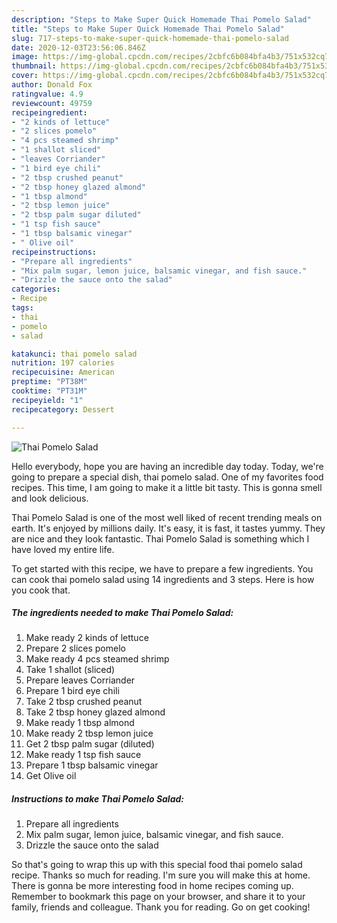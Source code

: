 ```yaml
---
description: "Steps to Make Super Quick Homemade Thai Pomelo Salad"
title: "Steps to Make Super Quick Homemade Thai Pomelo Salad"
slug: 717-steps-to-make-super-quick-homemade-thai-pomelo-salad
date: 2020-12-03T23:56:06.846Z
image: https://img-global.cpcdn.com/recipes/2cbfc6b084bfa4b3/751x532cq70/thai-pomelo-salad-recipe-main-photo.jpg
thumbnail: https://img-global.cpcdn.com/recipes/2cbfc6b084bfa4b3/751x532cq70/thai-pomelo-salad-recipe-main-photo.jpg
cover: https://img-global.cpcdn.com/recipes/2cbfc6b084bfa4b3/751x532cq70/thai-pomelo-salad-recipe-main-photo.jpg
author: Donald Fox
ratingvalue: 4.9
reviewcount: 49759
recipeingredient:
- "2 kinds of lettuce"
- "2 slices pomelo"
- "4 pcs steamed shrimp"
- "1 shallot sliced"
- "leaves Corriander"
- "1 bird eye chili"
- "2 tbsp crushed peanut"
- "2 tbsp honey glazed almond"
- "1 tbsp almond"
- "2 tbsp lemon juice"
- "2 tbsp palm sugar diluted"
- "1 tsp fish sauce"
- "1 tbsp balsamic vinegar"
- " Olive oil"
recipeinstructions:
- "Prepare all ingredients"
- "Mix palm sugar, lemon juice, balsamic vinegar, and fish sauce."
- "Drizzle the sauce onto the salad"
categories:
- Recipe
tags:
- thai
- pomelo
- salad

katakunci: thai pomelo salad 
nutrition: 197 calories
recipecuisine: American
preptime: "PT38M"
cooktime: "PT31M"
recipeyield: "1"
recipecategory: Dessert

---
```



![Thai Pomelo Salad](https://img-global.cpcdn.com/recipes/2cbfc6b084bfa4b3/751x532cq70/thai-pomelo-salad-recipe-main-photo.jpg)

Hello everybody, hope you are having an incredible day today. Today, we're going to prepare a special dish, thai pomelo salad. One of my favorites food recipes. This time, I am going to make it a little bit tasty. This is gonna smell and look delicious.



Thai Pomelo Salad is one of the most well liked of recent trending meals on earth. It's enjoyed by millions daily. It's easy, it is fast, it tastes yummy. They are nice and they look fantastic. Thai Pomelo Salad is something which I have loved my entire life.


To get started with this recipe, we have to prepare a few ingredients. You can cook thai pomelo salad using 14 ingredients and 3 steps. Here is how you cook that.

<!--inarticleads1-->

##### The ingredients needed to make Thai Pomelo Salad:

1. Make ready 2 kinds of lettuce
1. Prepare 2 slices pomelo
1. Make ready 4 pcs steamed shrimp
1. Take 1 shallot (sliced)
1. Prepare leaves Corriander
1. Prepare 1 bird eye chili
1. Take 2 tbsp crushed peanut
1. Take 2 tbsp honey glazed almond
1. Make ready 1 tbsp almond
1. Make ready 2 tbsp lemon juice
1. Get 2 tbsp palm sugar (diluted)
1. Make ready 1 tsp fish sauce
1. Prepare 1 tbsp balsamic vinegar
1. Get  Olive oil




<!--inarticleads2-->

##### Instructions to make Thai Pomelo Salad:

1. Prepare all ingredients
1. Mix palm sugar, lemon juice, balsamic vinegar, and fish sauce.
1. Drizzle the sauce onto the salad




So that's going to wrap this up with this special food thai pomelo salad recipe. Thanks so much for reading. I'm sure you will make this at home. There is gonna be more interesting food in home recipes coming up. Remember to bookmark this page on your browser, and share it to your family, friends and colleague. Thank you for reading. Go on get cooking!
